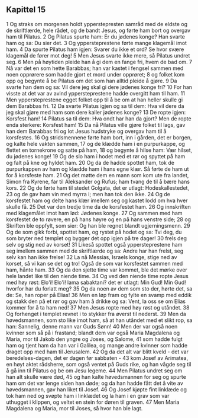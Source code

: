 ## Kapittel 15

1 Og straks om morgenen holdt ypperstepresten samråd med de eldste og de skriftlærde, hele rådet, og de bandt Jesus, og førte ham bort og overgav ham til Pilatus.
2 Og Pilatus spurte ham: Er du jødenes konge? Han svarte ham og sa: Du sier det.
3 Og yppersteprestene førte mange klagemål imot ham.
4 Da spurte Pilatus ham igjen: Svarer du ikke et ord? Se hvor svære klagemål de fører mot deg!
5 Men Jesus svarte ikke mere, så Pilatus undret seg.
6 Men på høytiden pleide han å gi dem en fange fri, hvem de bad om.
7 Nå var det en som hette Barabbas; han var kastet i fengsel sammen med noen opprørere som hadde gjort et mord under opprøret;
8 og folket kom opp og begynte å be Pilatus om det som han alltid pleide å gjøre.
9 Da svarte han dem og sa: Vil dere jeg skal gi dere jødenes konge fri?
10 For han visste at det var av avind yppersteprestene hadde overgitt ham til ham.
11 Men yppersteprestene egget folket opp til å be om at han heller skulle gi dem Barabbas fri.
12 Da svarte Pilatus igjen og sa til dem: Hva vil dere da jeg skal gjøre med ham som dere kaller jødenes konge?
13 De ropte igjen: Korsfest ham!
14 Pilatus sa til dem: Hva ondt har han da gjort? Men de ropte enda sterkere: Korsfest ham!
15 Da nå Pilatus ville gjøre folket til lags, gav han dem Barabbas fri og lot Jesus hudstryke og overgav ham til å korsfestes.
16 Og stridsmennene førte ham bort, inn i gården, det er borgen, og kalte hele vakten sammen,
17 og de klædde ham i en purpurkappe, og flettet en tornekrone og satte på ham,
18 og begynte å hilse ham: Vær hilset, du jødenes konge!
19 Og de slo ham i hodet med et rør og spyttet på ham og falt på kne og hyldet ham.
20 Og da de hadde spottet ham, tok de purpurkappen av ham og klædde ham i hans egne klær. Så førte de ham ut for å korsfeste ham.
21 Og det møtte dem en mann som kom ute fra landet, Simon fra Kyrene, far til Aleksander og Rufus; ham tvang de til å bære hans kors.
22 Og de førte ham til stedet Golgata, det er utlagt: Hodeskallestedet,
23 og de gav ham vin med myrra i; men han tok den ikke.
24 Og de korsfestet ham og delte hans klær imellem seg og kastet lodd om hva hver skulle få.
25 Det var den tredje time da de korsfestet ham.
26 Og innskriften med klagemålet imot ham lød: Jødenes konge.
27 Og sammen med ham korsfestet de to røvere, en på hans høyre og en på hans venstre side;
28 og Skriften ble oppfylt, som sier: Og han ble regnet blandt ugjerningsmenn.
29 Og de som gikk forbi, spottet ham, og rystet på hodet og sa: Tvi deg, du som bryter ned templet og bygger det opp igjen på tre dager!
30 frels deg selv og stig ned av korset!
31 Likeså spottet også yppersteprestene ham seg imellem sammen med de skriftlærde og sa: Andre har han frelst, seg selv kan han ikke frelse!
32 La nå Messias, Israels konge, stige ned av korset, så vi kan se det og tro! Også de som var korsfestet sammen med ham, hånte ham.
33 Og da den sjette time var kommet, ble det mørke over hele landet like til den niende time.
34 Og ved den niende time ropte Jesus med høy røst: Elo'i! Elo'i! lama sabaktani? det er utlagt: Min Gud! Min Gud! hvorfor har du forlatt meg?
35 Og da noen av dem som sto der, hørte det, sa de: Se, han roper på Elias!
36 Men en løp fram og fylte en svamp med eddik og stakk den på et rør og gav ham å drikke og sa: Vent, la oss se om Elias kommer for å ta ham ned!
37 Men Jesus ropte med høy røst og utåndet.
38 Og forhenget i templet revnet i to stykker fra øverst til nederst.
39 Men da høvedsmannen, som sto like imot ham, så at han utåndet med et slikt rop, sa han: Sannelig, denne mann var Guds Sønn!
40 Men der var også noen kvinner som så på i frastand; blandt dem var også Maria Magdalena og Maria, mor til Jakob den yngre og Joses, og Salome,
41 som hadde fulgt ham og tjent ham da han var i Galilea, og mange andre kvinner som hadde draget opp med ham til Jerusalem.
42 Og da det alt var blitt kveld - det var beredelses-dagen, det er dagen før sabbaten -
43 kom Josef av Arimatea, en høyt aktet rådsherre, som også ventet på Guds rike, og han vågde seg til å gå inn til Pilatus og be om Jesu legeme.
44 Men Pilatus undret seg om han alt skulle være død,
45 og han kalte høvedsmannen for seg og spurte ham om det var lenge siden han døde; og da han hadde fått det å vite av høvedsmannen, gav han liket til Josef.
46 Og Josef kjøpte fint linklæde og tok ham ned og svøpte ham i linklædet og la ham i en grav som var uthugget i klippen, og veltet en stein for døren til graven.
47 Men Maria Magdalena og Maria, mor til Joses, så hvor han ble lagt.
